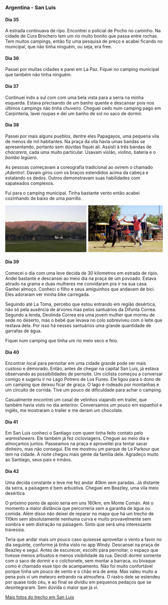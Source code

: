

### Argentina - San Luis

#### Dia 35

A estrada continuava de rípo.
Encontrei o policial de Pocho no caminho.
Na cidade de Cura Brochero tem um rio muito bonito que passa entre rochas.
Tem muitos campings, então fiz uma pesquisa de preço e acabei ficando no municipal, que não tinha ninguém, ou seja, era free.

#### Dia 36

Passei por muitas cidades e parei em La Paz.
Fiquei no camping municipal que também não tinha ninguém.

#### Dia 37

Continuei indo a sul com com uma bela vista para a serra na minha esquerda.
Estava precisando de um banho quente e descansar pois nos últimos campings não tinha chuveiro.
Cheguei cedo num camping pago em Carpinteria, lavei roupas e dei um banho de sol no saco de dormir.

#### Dia 38

Passei por mais alguns *pueblos*, dentre eles Papagayos, uma pequena vila de menos de mil habitantes.
Na praça da vila havia umas bandas se apresentando, portanto sem dúvidas fiquei ali.
Assisti à três bandas de *chacarera*, cada uma muito particular.
Usavam violão, violino, bateria e o *bombo legüero*.

As pessoas começavam a coreografia tradicional ao ovirem o chamado *¡Adentro!*.
Davam giros com os braços estendidos acima da cabeça e estalando os dedos.
Outros demonstravam suas habilidades com sapateados complexos.

Fui para o camping municipal.
Tinha bastante vento então acabei cozinhando de baixo de uma *parrilla*.

![sierra grande e chacarera em Papagayos](./assets/images/san-luis.jpg)

#### Dia 39

Comecei o dia com uma leve decida de 30 kilometros em estrada de rípio.
Andei bastante e descansei ao meio dia na praça de um povoado.
Estava atirado na grama e duas mulheres me convidaram pra ir na sua casa.
Ganhei almoço.
Conheci o filho e seus amiguinhos que andavam de bici. Eles adoraram ver minha bike carregada.

Seguindo até La Toma, percebo que estou entrando em região desértica, não só pela ausência de árvores mas pelos santuários da Difunta Correa.
Segundo a lenda, Deolinda Correa era uma jovem mulher que morreu de sede no deserto, mas o bebê que levava no colo sobreviveu com o leite que restava dela. 
Por isso há nesses santuários uma grande quantidade de garrafas de água.

Fiquei num camping que tinha um rio meio seco e feio.

#### Dia 40

Encontrar local para pernoitar em uma cidade grande pode ser mais custoso e demorado.
Então, antes de chegar na capital San Luis, já estava observando as possibilidades de pernoite.
Um ciclista começou a conversar comigo e sugeriu ir no Lago Potrero de Los Funes.
Ele ligou para o dono de um camping que deixou ficar de graça.
O lago é rodeado por montanhas e um circuito de corrida.
Tive um pouco de dificuldade para achar o camping.

Casualmente encontrei um casal de velinhos viajando em trailer, que também havia visto no dia anteriror.
Conversamos um pouco em espanhol e inglês, me mostraram o trailer e me deram um chocolate.

#### Dia 41

Em San Luis conheci o Santiago com quem tinha feito contato pelo *warmshowers*.
Ele também já fez cicloviagens.
Cheguei ao meio dia e almoçamos juntos.
Passeamos na praça e aproveitei pra tentar sacar dinheiro, mas não consegui. 
Ele me mostrou um parque de Le Parkour que tem na cidade.
À noite chegou mais gente da família dele.
Agradeço muito ao Santiago, seus pais e irmãos.

#### Dia 42

Uma decida constante e leve me fez andar 40km sem paradas.
Já distante da serra, a paisagem é bem arbustiva.
Cheguei em Beazley, uma vila meio desértica.

O próximo ponto de apoio seria em uns 160km, em Monte Comán.
Até o momento a maior distância que percorreria sem a garantia de água ou comida.
Além disso não deixei de reparar no mapa que há um trecho de 110km sem absolutamente nenhuma curva e muito provavelmente sem sombra e sem distração na paisagem.
Sinto que será uma interessante travessia.

Teria que andar mais um pouco caso quisesse aproveitar o vento a favor no dia seguinte, conforme já tinha visto no app Windy.
Descansei na praça de Beazley e segui.
Antes de escurecer, escolhi para pernoitar, o espaço que tivesse menos arbustos e menos visibilidade da rua.
Decidi dormir somente com o saco de dormir e o colchonete, sem montar a barraca, ou bivaque como é chamado esse tipo de acampamento.
Não foi muito confortável porque tinha um pouco de vento e o chão era de areia.
Mas valeu muito a pena pois vi um meteoro entrando na atmosfera.
O rastro dele se estendeu por quase todo céu, e ao final se dividiu em pequenos pedaços que se desintegraram.
Sem dúvida o maior que já vi.

[Mais fotos do trecho em San Luis](https://photos.app.goo.gl/vyKhBGIpazr7HDX43)



